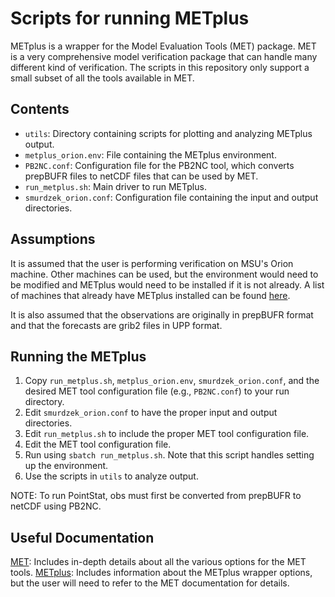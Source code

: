 # Scripts for running METplus

METplus is a wrapper for the Model Evaluation Tools (MET) package. MET is a very comprehensive model verification package that can handle many different kind of verification. The scripts in this repository only support a small subset of all the tools available in MET.

## Contents

- `utils`: Directory containing scripts for plotting and analyzing METplus output.
- `metplus_orion.env`: File containing the METplus environment.
- `PB2NC.conf`: Configuration file for the PB2NC tool, which converts prepBUFR files to netCDF files that can be used by MET. 
- `run_metplus.sh`: Main driver to run METplus.
- `smurdzek_orion.conf`: Configuration file containing the input and output directories.

## Assumptions

It is assumed that the user is performing verification on MSU's Orion machine. Other machines can be used, but the environment would need to be modified and METplus would need to be installed if it is not already. A list of machines that already have METplus installed can be found [here](https://dtcenter.org/community-code/metplus/metplus-5-0-existing-builds).

It is also assumed that the observations are originally in prepBUFR format and that the forecasts are grib2 files in UPP format.

## Running the METplus

1. Copy `run_metplus.sh`, `metplus_orion.env`, `smurdzek_orion.conf`, and the desired MET tool configuration file (e.g., `PB2NC.conf`) to your run directory.
2. Edit `smurdzek_orion.conf` to have the proper input and output directories.
3. Edit `run_metplus.sh` to include the proper MET tool configuration file.
4. Edit the MET tool configuration file.
5. Run using `sbatch run_metplus.sh`. Note that this script handles setting up the environment.
6. Use the scripts in `utils` to analyze output.

NOTE: To run PointStat, obs must first be converted from prepBUFR to netCDF using PB2NC. 

## Useful Documentation

[MET](https://met.readthedocs.io/en/latest/index.html): Includes in-depth details about all the various options for the MET tools.
[METplus](https://metplus.readthedocs.io/en/latest/index.html): Includes information about the METplus wrapper options, but the user will need to refer to the MET documentation for details.
